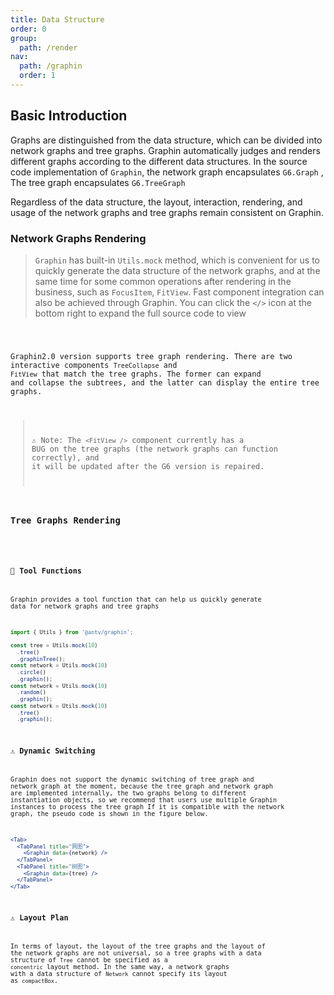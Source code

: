 ```yaml
---
title: Data Structure
order: 0
group:
  path: /render
nav:
  path: /graphin
  order: 1
---
```


## Basic Introduction

Graphs are distinguished from the data structure, which can be divided into network graphs and tree graphs. Graphin automatically judges and renders different graphs according to the different data structures. In the source code implementation of `Graphin`, the network graph encapsulates `G6.Graph` , The tree graph encapsulates `G6.TreeGraph`

Regardless of the data structure, the layout, interaction, rendering, and usage of the network graphs and tree graphs remain consistent on Graphin.

### Network Graphs Rendering

> `Graphin` has built-in `Utils.mock` method, which is convenient for us to quickly generate the data structure of the network graphs, and at the same time for some common operations after rendering in the business, such as `FocusItem`, `FitView`. Fast component integration can also be achieved through Graphin. You can click the `</>` icon at the bottom right to expand the full source code to view

<code src='./Network.tsx'>

Graphin2.0 version supports tree graph rendering. There are two interactive components `TreeCollapse` and `FitView` that match the tree graphs. The former can expand and collapse the subtrees, and the latter can display the entire tree graphs.

> ⚠️ Note: The `<FitView />` component currently has a BUG on the tree graphs (the network graphs can function correctly), and it will be updated after the G6 version is repaired.

### Tree Graphs Rendering

<code src='./CompactBox.tsx'>

### 🔧 Tool Functions

Graphin provides a tool function that can help us quickly generate data for network graphs and tree graphs

```jsx | pure
import { Utils } from '@antv/graphin';

const tree = Utils.mock(10)
  .tree()
  .graphinTree();
const network = Utils.mock(10)
  .circle()
  .graphin();
const network = Utils.mock(10)
  .random()
  .graphin();
const network = Utils.mock(10)
  .tree()
  .graphin();
```

### ⚠️ Dynamic Switching

Graphin does not support the dynamic switching of tree graph and network graph at the moment, because the tree graph and network graph are implemented internally, the two graphs belong to different instantiation objects, so we recommend that users use multiple Graphin instances to process the tree graph If it is compatible with the network graph, the pseudo code is shown in the figure below.

```jsx | pure
<Tab>
  <TabPanel title="网图">
    <Graphin data={network} />
  </TabPanel>
  <TabPanel title="树图">
    <Graphin data={tree} />
  </TabPanel>
</Tab>
```

### ⚠️ Layout Plan

In terms of layout, the layout of the tree graphs and the layout of the network graphs are not universal, so a tree graphs with a data structure of `Tree` cannot be specified as a `concentric` layout method. In the same way, a network graphs with a data structure of `Network` cannot specify its layout as `compactBox`.
